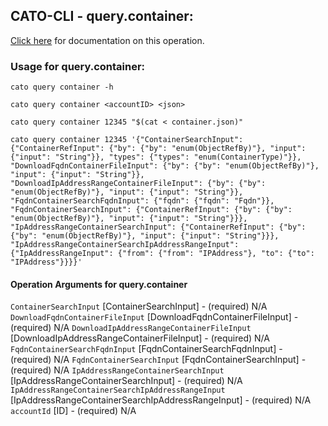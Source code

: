 
## CATO-CLI - query.container:
[Click here](https://api.catonetworks.com/documentation/#query-container) for documentation on this operation.

### Usage for query.container:

`cato query container -h`

`cato query container <accountID> <json>`

`cato query container 12345 "$(cat < container.json)"`

`cato query container 12345 '{"ContainerSearchInput": {"ContainerRefInput": {"by": {"by": "enum(ObjectRefBy)"}, "input": {"input": "String"}}, "types": {"types": "enum(ContainerType)"}}, "DownloadFqdnContainerFileInput": {"by": {"by": "enum(ObjectRefBy)"}, "input": {"input": "String"}}, "DownloadIpAddressRangeContainerFileInput": {"by": {"by": "enum(ObjectRefBy)"}, "input": {"input": "String"}}, "FqdnContainerSearchFqdnInput": {"fqdn": {"fqdn": "Fqdn"}}, "FqdnContainerSearchInput": {"ContainerRefInput": {"by": {"by": "enum(ObjectRefBy)"}, "input": {"input": "String"}}}, "IpAddressRangeContainerSearchInput": {"ContainerRefInput": {"by": {"by": "enum(ObjectRefBy)"}, "input": {"input": "String"}}}, "IpAddressRangeContainerSearchIpAddressRangeInput": {"IpAddressRangeInput": {"from": {"from": "IPAddress"}, "to": {"to": "IPAddress"}}}}'`

#### Operation Arguments for query.container ####
`ContainerSearchInput` [ContainerSearchInput] - (required) N/A 
`DownloadFqdnContainerFileInput` [DownloadFqdnContainerFileInput] - (required) N/A 
`DownloadIpAddressRangeContainerFileInput` [DownloadIpAddressRangeContainerFileInput] - (required) N/A 
`FqdnContainerSearchFqdnInput` [FqdnContainerSearchFqdnInput] - (required) N/A 
`FqdnContainerSearchInput` [FqdnContainerSearchInput] - (required) N/A 
`IpAddressRangeContainerSearchInput` [IpAddressRangeContainerSearchInput] - (required) N/A 
`IpAddressRangeContainerSearchIpAddressRangeInput` [IpAddressRangeContainerSearchIpAddressRangeInput] - (required) N/A 
`accountId` [ID] - (required) N/A 
